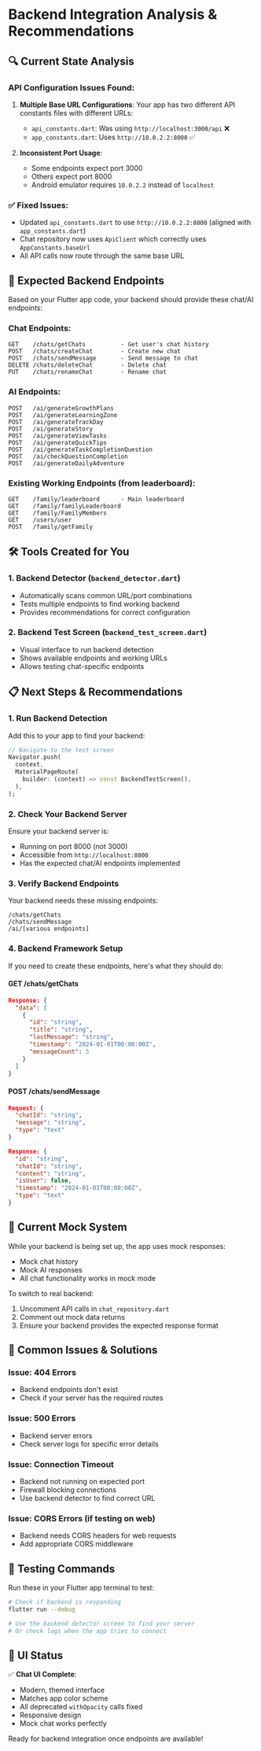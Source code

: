 # Backend Integration Analysis & Recommendations

## 🔍 Current State Analysis

### API Configuration Issues Found:

1. **Multiple Base URL Configurations**: Your app has two different API constants files with different URLs:

   - `api_constants.dart`: Was using `http://localhost:3000/api` ❌
   - `app_constants.dart`: Uses `http://10.0.2.2:8000` ✅

2. **Inconsistent Port Usage**:
   - Some endpoints expect port 3000
   - Others expect port 8000
   - Android emulator requires `10.0.2.2` instead of `localhost`

### ✅ Fixed Issues:

- Updated `api_constants.dart` to use `http://10.0.2.2:8000` (aligned with `app_constants.dart`)
- Chat repository now uses `ApiClient` which correctly uses `AppConstants.baseUrl`
- All API calls now route through the same base URL

## 🎯 Expected Backend Endpoints

Based on your Flutter app code, your backend should provide these chat/AI endpoints:

### Chat Endpoints:

```
GET    /chats/getChats          - Get user's chat history
POST   /chats/createChat        - Create new chat
POST   /chats/sendMessage       - Send message to chat
DELETE /chats/deleteChat        - Delete chat
PUT    /chats/renameChat        - Rename chat
```

### AI Endpoints:

```
POST   /ai/generateGrowthPlans
POST   /ai/generateLearningZone
POST   /ai/generateTrackDay
POST   /ai/generateStory
POST   /ai/generateViewTasks
POST   /ai/generateQuickTips
POST   /ai/generateTaskCompletionQuestion
POST   /ai/checkQuestionCompletion
POST   /ai/generateDailyAdventure
```

### Existing Working Endpoints (from leaderboard):

```
GET    /family/leaderboard      - Main leaderboard
GET    /family/familyLeaderboard
GET    /family/FamilyMembers
GET    /users/user
POST   /family/getFamily
```

## 🛠️ Tools Created for You

### 1. Backend Detector (`backend_detector.dart`)

- Automatically scans common URL/port combinations
- Tests multiple endpoints to find working backend
- Provides recommendations for correct configuration

### 2. Backend Test Screen (`backend_test_screen.dart`)

- Visual interface to run backend detection
- Shows available endpoints and working URLs
- Allows testing chat-specific endpoints

## 📋 Next Steps & Recommendations

### 1. Run Backend Detection

Add this to your app to find your backend:

```dart
// Navigate to the test screen
Navigator.push(
  context,
  MaterialPageRoute(
    builder: (context) => const BackendTestScreen(),
  ),
);
```

### 2. Check Your Backend Server

Ensure your backend server is:

- Running on port 8000 (not 3000)
- Accessible from `http://localhost:8000`
- Has the expected chat/AI endpoints implemented

### 3. Verify Backend Endpoints

Your backend needs these missing endpoints:

```
/chats/getChats
/chats/sendMessage
/ai/[various endpoints]
```

### 4. Backend Framework Setup

If you need to create these endpoints, here's what they should do:

#### GET /chats/getChats

```json
Response: {
  "data": [
    {
      "id": "string",
      "title": "string",
      "lastMessage": "string",
      "timestamp": "2024-01-01T00:00:00Z",
      "messageCount": 5
    }
  ]
}
```

#### POST /chats/sendMessage

```json
Request: {
  "chatId": "string",
  "message": "string",
  "type": "text"
}

Response: {
  "id": "string",
  "chatId": "string",
  "content": "string",
  "isUser": false,
  "timestamp": "2024-01-01T00:00:00Z",
  "type": "text"
}
```

## 🔧 Current Mock System

While your backend is being set up, the app uses mock responses:

- Mock chat history
- Mock AI responses
- All chat functionality works in mock mode

To switch to real backend:

1. Uncomment API calls in `chat_repository.dart`
2. Comment out mock data returns
3. Ensure your backend provides the expected response format

## 🐛 Common Issues & Solutions

### Issue: 404 Errors

- Backend endpoints don't exist
- Check if your server has the required routes

### Issue: 500 Errors

- Backend server errors
- Check server logs for specific error details

### Issue: Connection Timeout

- Backend not running on expected port
- Firewall blocking connections
- Use backend detector to find correct URL

### Issue: CORS Errors (if testing on web)

- Backend needs CORS headers for web requests
- Add appropriate CORS middleware

## 📱 Testing Commands

Run these in your Flutter app terminal to test:

```bash
# Check if backend is responding
flutter run --debug

# Use the backend detector screen to find your server
# Or check logs when the app tries to connect
```

## 🎨 UI Status

✅ **Chat UI Complete**:

- Modern, themed interface
- Matches app color scheme
- All deprecated `withOpacity` calls fixed
- Responsive design
- Mock chat works perfectly

Ready for backend integration once endpoints are available!
